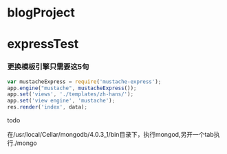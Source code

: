 # blogProject
# expressTest

### 更换模板引擎只需要这5句
```javascript
var mustacheExpress = require('mustache-express');
app.engine("mustache", mustacheExpress());
app.set('views', './templates/zh-hans/');
app.set('view engine', 'mustache');
res.render('index', data);
```
todo

在/usr/local/Cellar/mongodb/4.0.3_1/bin目录下，执行mongod,另开一个tab执行./mongo